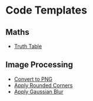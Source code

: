 # Code Templates

## Maths
* [Truth Table](@blogs/code-templates/maths/truth-table.md)

## Image Processing
* [Convert to PNG](@blogs/code-templates/image-processing/convert-to-png.md)
* [Apply Rounded Corners](@blogs/code-templates/image-processing/apply-rounded-corners.md)
* [Apply Gaussian Blur](@blogs/code-templates/image-processing/apply-gaussian-blur.md)




